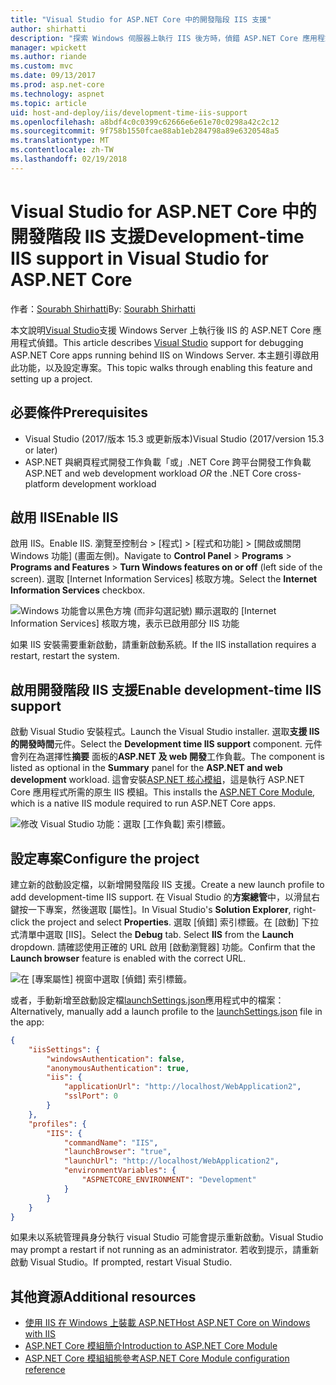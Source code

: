 ```yaml
---
title: "Visual Studio for ASP.NET Core 中的開發階段 IIS 支援"
author: shirhatti
description: "探索 Windows 伺服器上執行 IIS 後方時，偵錯 ASP.NET Core 應用程式的支援。"
manager: wpickett
ms.author: riande
ms.custom: mvc
ms.date: 09/13/2017
ms.prod: asp.net-core
ms.technology: aspnet
ms.topic: article
uid: host-and-deploy/iis/development-time-iis-support
ms.openlocfilehash: a8bdf4c0c0399c62666e6e61e70c0298a42c2c12
ms.sourcegitcommit: 9f758b1550fcae88ab1eb284798a89e6320548a5
ms.translationtype: MT
ms.contentlocale: zh-TW
ms.lasthandoff: 02/19/2018
---
```

# <a name="development-time-iis-support-in-visual-studio-for-aspnet-core"></a><span data-ttu-id="8749b-103">Visual Studio for ASP.NET Core 中的開發階段 IIS 支援</span><span class="sxs-lookup"><span data-stu-id="8749b-103">Development-time IIS support in Visual Studio for ASP.NET Core</span></span>

<span data-ttu-id="8749b-104">作者：[Sourabh Shirhatti](https://twitter.com/sshirhatti)</span><span class="sxs-lookup"><span data-stu-id="8749b-104">By: [Sourabh Shirhatti](https://twitter.com/sshirhatti)</span></span>

<span data-ttu-id="8749b-105">本文說明[Visual Studio](https://www.visualstudio.com/vs/)支援 Windows Server 上執行後 IIS 的 ASP.NET Core 應用程式偵錯。</span><span class="sxs-lookup"><span data-stu-id="8749b-105">This article describes [Visual Studio](https://www.visualstudio.com/vs/) support for debugging ASP.NET Core apps running behind IIS on Windows Server.</span></span> <span data-ttu-id="8749b-106">本主題引導啟用此功能，以及設定專案。</span><span class="sxs-lookup"><span data-stu-id="8749b-106">This topic walks through enabling this feature and setting up a project.</span></span>

## <a name="prerequisites"></a><span data-ttu-id="8749b-107">必要條件</span><span class="sxs-lookup"><span data-stu-id="8749b-107">Prerequisites</span></span>

* <span data-ttu-id="8749b-108">Visual Studio (2017/版本 15.3 或更新版本)</span><span class="sxs-lookup"><span data-stu-id="8749b-108">Visual Studio (2017/version 15.3 or later)</span></span>
* <span data-ttu-id="8749b-109">ASP.NET 與網頁程式開發工作負載「或」.NET Core 跨平台開發工作負載</span><span class="sxs-lookup"><span data-stu-id="8749b-109">ASP.NET and web development workload *OR* the .NET Core cross-platform development workload</span></span>

## <a name="enable-iis"></a><span data-ttu-id="8749b-110">啟用 IIS</span><span class="sxs-lookup"><span data-stu-id="8749b-110">Enable IIS</span></span>

<span data-ttu-id="8749b-111">啟用 IIS。</span><span class="sxs-lookup"><span data-stu-id="8749b-111">Enable IIS.</span></span> <span data-ttu-id="8749b-112">瀏覽至控制台 > [程式] > [程式和功能] > [開啟或關閉 Windows 功能] (畫面左側)。</span><span class="sxs-lookup"><span data-stu-id="8749b-112">Navigate to **Control Panel** > **Programs** > **Programs and Features** > **Turn Windows features on or off** (left side of the screen).</span></span> <span data-ttu-id="8749b-113">選取 [Internet Information Services] 核取方塊。</span><span class="sxs-lookup"><span data-stu-id="8749b-113">Select the **Internet Information Services** checkbox.</span></span>

![Windows 功能會以黑色方塊 (而非勾選記號) 顯示選取的 [Internet Information Services] 核取方塊，表示已啟用部分 IIS 功能](development-time-iis-support/_static/enable_iis.png)

<span data-ttu-id="8749b-115">如果 IIS 安裝需要重新啟動，請重新啟動系統。</span><span class="sxs-lookup"><span data-stu-id="8749b-115">If the IIS installation requires a restart, restart the system.</span></span>

## <a name="enable-development-time-iis-support"></a><span data-ttu-id="8749b-116">啟用開發階段 IIS 支援</span><span class="sxs-lookup"><span data-stu-id="8749b-116">Enable development-time IIS support</span></span>

<span data-ttu-id="8749b-117">啟動 Visual Studio 安裝程式。</span><span class="sxs-lookup"><span data-stu-id="8749b-117">Launch the Visual Studio installer.</span></span> <span data-ttu-id="8749b-118">選取**支援 IIS 的開發時間**元件。</span><span class="sxs-lookup"><span data-stu-id="8749b-118">Select the **Development time IIS support** component.</span></span> <span data-ttu-id="8749b-119">元件會列在為選擇性**摘要** 面板的**ASP.NET 及 web 開發**工作負載。</span><span class="sxs-lookup"><span data-stu-id="8749b-119">The component is listed as optional in the **Summary** panel for the **ASP.NET and web development** workload.</span></span> <span data-ttu-id="8749b-120">這會安裝[ASP.NET 核心模組](xref:fundamentals/servers/aspnet-core-module)，這是執行 ASP.NET Core 應用程式所需的原生 IIS 模組。</span><span class="sxs-lookup"><span data-stu-id="8749b-120">This installs the [ASP.NET Core Module](xref:fundamentals/servers/aspnet-core-module), which is a native IIS module required to run ASP.NET Core apps.</span></span>

![修改 Visual Studio 功能：選取 [工作負載] 索引標籤。](development-time-iis-support/_static/development_time_support.png)

## <a name="configure-the-project"></a><span data-ttu-id="8749b-124">設定專案</span><span class="sxs-lookup"><span data-stu-id="8749b-124">Configure the project</span></span>

<span data-ttu-id="8749b-125">建立新的啟動設定檔，以新增開發階段 IIS 支援。</span><span class="sxs-lookup"><span data-stu-id="8749b-125">Create a new launch profile to add development-time IIS support.</span></span> <span data-ttu-id="8749b-126">在 Visual Studio 的**方案總管**中，以滑鼠右鍵按一下專案，然後選取 [屬性]。</span><span class="sxs-lookup"><span data-stu-id="8749b-126">In Visual Studio's **Solution Explorer**, right-click the project and select **Properties**.</span></span> <span data-ttu-id="8749b-127">選取 [偵錯] 索引標籤。在 [啟動] 下拉式清單中選取 [IIS]。</span><span class="sxs-lookup"><span data-stu-id="8749b-127">Select the **Debug** tab. Select **IIS** from the **Launch** dropdown.</span></span> <span data-ttu-id="8749b-128">請確認使用正確的 URL 啟用 [啟動瀏覽器] 功能。</span><span class="sxs-lookup"><span data-stu-id="8749b-128">Confirm that the **Launch browser** feature is enabled with the correct URL.</span></span>

![在 [專案屬性] 視窗中選取 [偵錯] 索引標籤。](development-time-iis-support/_static/project_properties.png)

<span data-ttu-id="8749b-133">或者，手動新增至啟動設定檔[launchSettings.json](http://json.schemastore.org/launchsettings)應用程式中的檔案：</span><span class="sxs-lookup"><span data-stu-id="8749b-133">Alternatively, manually add a launch profile to the [launchSettings.json](http://json.schemastore.org/launchsettings) file in the app:</span></span>

```json
{
    "iisSettings": {
        "windowsAuthentication": false,
        "anonymousAuthentication": true,
        "iis": {
            "applicationUrl": "http://localhost/WebApplication2",
            "sslPort": 0
        }
    },
    "profiles": {
        "IIS": {
            "commandName": "IIS",
            "launchBrowser": "true",
            "launchUrl": "http://localhost/WebApplication2",
            "environmentVariables": {
                "ASPNETCORE_ENVIRONMENT": "Development"
            }
        }
    }
}
```

<span data-ttu-id="8749b-134">如果未以系統管理員身分執行 visual Studio 可能會提示重新啟動。</span><span class="sxs-lookup"><span data-stu-id="8749b-134">Visual Studio may prompt a restart if not running as an administrator.</span></span> <span data-ttu-id="8749b-135">若收到提示，請重新啟動 Visual Studio。</span><span class="sxs-lookup"><span data-stu-id="8749b-135">If prompted, restart Visual Studio.</span></span>

## <a name="additional-resources"></a><span data-ttu-id="8749b-136">其他資源</span><span class="sxs-lookup"><span data-stu-id="8749b-136">Additional resources</span></span>

* [<span data-ttu-id="8749b-137">使用 IIS 在 Windows 上裝載 ASP.NET</span><span class="sxs-lookup"><span data-stu-id="8749b-137">Host ASP.NET Core on Windows with IIS</span></span>](xref:host-and-deploy/iis/index)
* [<span data-ttu-id="8749b-138">ASP.NET Core 模組簡介</span><span class="sxs-lookup"><span data-stu-id="8749b-138">Introduction to ASP.NET Core Module</span></span>](xref:fundamentals/servers/aspnet-core-module)
* [<span data-ttu-id="8749b-139">ASP.NET Core 模組組態參考</span><span class="sxs-lookup"><span data-stu-id="8749b-139">ASP.NET Core Module configuration reference</span></span>](xref:host-and-deploy/aspnet-core-module)
